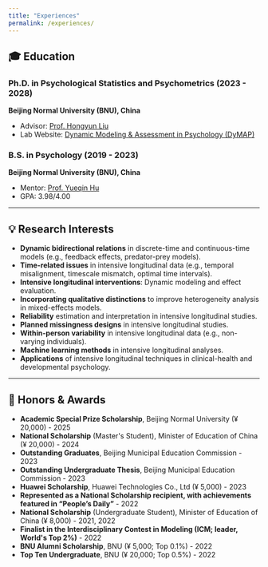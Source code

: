 ```yaml
---
title: "Experiences"
permalink: /experiences/
---
```


## 🎓 Education

### **Ph.D. in Psychological Statistics and Psychometrics (2023 - 2028)**
**Beijing Normal University (BNU), China**  
- Advisor: [Prof. Hongyun Liu](https://psych.bnu.edu.cn/szdw/zrjs/js/lhy/index.htm)
- Lab Website: [Dynamic Modeling & Assessment in Psychology (DyMAP)](https://hongyun-liu.github.io/)
  
### **B.S. in Psychology (2019 - 2023)**
**Beijing Normal University (BNU), China**  
- Mentor: [Prof. Yueqin Hu](https://github.com/yueqinhu) 
- GPA: 3.98/4.00

---

## 💡 Research Interests

- **Dynamic bidirectional relations** in discrete-time and continuous-time models (e.g., feedback effects, predator-prey models).
- **Time-related issues** in intensive longitudinal data (e.g., temporal misalignment, timescale mismatch, optimal time intervals).
- **Intensive longitudinal interventions**: Dynamic modeling and effect evaluation.
- **Incorporating qualitative distinctions** to improve heterogeneity analysis in mixed-effects models.
- **Reliability** estimation and interpretation in intensive longitudinal studies.
- **Planned missingness designs** in intensive longitudinal studies.
- **Within-person variability** in intensive longitudinal data (e.g., non-varying individuals).
- **Machine learning methods** in intensive longitudinal analyses.
- **Applications** of intensive longitudinal techniques in clinical-health and developmental psychology.

---

## 🎉 Honors & Awards

- **Academic Special Prize Scholarship**, Beijing Normal University (¥ 20,000) - 2025
- **National Scholarship** (Master's Student), Minister of Education of China (¥ 20,000) - 2024
- **Outstanding Graduates**, Beijing Municipal Education Commission - 2023
- **Outstanding Undergraduate Thesis**, Beijing Municipal Education Commission - 2023
- **Huawei Scholarship**, Huawei Technologies Co., Ltd (¥ 5,000) - 2023
- **Represented as a National Scholarship recipient, with achievements featured in “People’s Daily”** - 2022
- **National Scholarship** (Undergraduate Student), Minister of Education of China (¥ 8,000) - 2021, 2022
- **Finalist in the Interdisciplinary Contest in Modeling (ICM; leader, World's Top 2%)** - 2022
- **BNU Alumni Scholarship**, BNU (¥ 5,000; Top 0.1%) - 2022
- **Top Ten Undergraduate**, BNU (¥ 20,000; Top 0.5%) - 2022